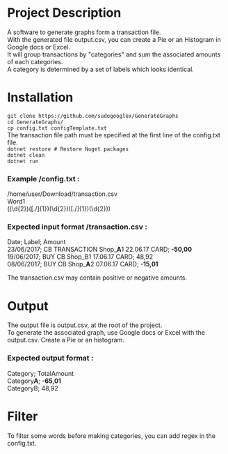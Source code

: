 # Project Description
A software to generate graphs form a transaction file.  
With the generated file output.csv, you can create a Pie or an Histogram in Google docs or Excel.  
It will group transactions by "categories" and sum the associated amounts of each categories.  
A category is determined by a set of labels which looks identical.

# Installation
`git clone https://github.com/sudogooglex/GenerateGraphs`  
`cd GenerateGraphs/`  
`cp config.txt configTemplate.txt`  
The transaction file path must be specified at the first line of the config.txt file.  
`dotnet restore # Restore Nuget packages`  
`dotnet clean`  
`dotnet run`

### Example /config.txt :
/home/user/Download/transaction.csv  
Word1  
((\d{2})([\.\/]{1})(\d{2})([\.\/]{1})(\d{2}))

### Expected input format /transaction.csv :
Date; Label; Amount  
23/06/2017; CB TRANSACTION Shop_**A**1  22.06.17 CARD; **-50,00**  
19/06/2017; BUY CB Shop_B1       17.06.17 CARD; 48,92  
08/06/2017; BUY CB Shop_**A**2 07.06.17 CARD; **-15,01**

The transaction.csv may contain positive or negative amounts.

# Output
The output file is output.csv, at the root of the project.  
To generate the associated graph, use Google docs or Excel with the output.csv.
Create a Pie or an histogram.

### Expected output format :
Category; TotalAmount  
Category**A**; **-65,01**  
CategoryB; 48,92

# Filter
To filter some words before making categories, you can add regex in the config.txt.
